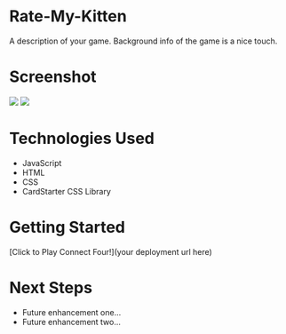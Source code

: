 # Rate-My-Kitten

A description of your game. Background info of the game is a nice touch.

# Screenshot

<img src="url to your image on imgur">
<img src="url to your image on imgur">

# Technologies Used

- JavaScript
- HTML
- CSS
- CardStarter CSS Library

# Getting Started

[Click to Play Connect Four!](your deployment url here)

# Next Steps

- Future enhancement one...
- Future enhancement two...
